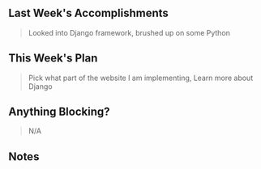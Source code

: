 ## Last Week's Accomplishments

> Looked into Django framework, brushed up on some Python

## This Week's Plan

> Pick what part of the website I am implementing, Learn more about Django

## Anything Blocking?

> N/A

## Notes

>
